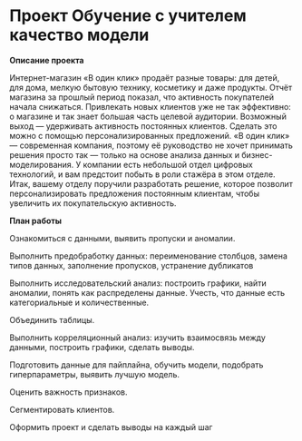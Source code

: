 # Проект Обучение с учителем качество модели
**Описание проекта**

Интернет-магазин «В один клик» продаёт разные товары: для детей, для дома, мелкую бытовую технику, косметику и даже продукты. Отчёт магазина за прошлый период показал, что активность покупателей начала снижаться. Привлекать новых клиентов уже не так эффективно: о магазине и так знает большая часть целевой аудитории. Возможный выход — удерживать активность постоянных клиентов. Сделать это можно с помощью персонализированных предложений. «В один клик» — современная компания, поэтому её руководство не хочет принимать решения просто так — только на основе анализа данных и бизнес-моделирования. У компании есть небольшой отдел цифровых технологий, и вам предстоит побыть в роли стажёра в этом отделе. Итак, вашему отделу поручили разработать решение, которое позволит персонализировать предложения постоянным клиентам, чтобы увеличить их покупательскую активность.

**План работы**

Ознакомиться с данными, выявить пропуски и аномалии.

Выполнить предобработку данных: переименование столбцов, замена типов данных, заполнение пропусков, устранение дубликатов

Выполнить исследовательский анализ: построить графики, найти аномалии, понять как распределены данные. Учесть, что данные есть категориальные и количественные.

Объединить таблицы.

Выполнить корреляционный анализ: изучить взаимосвязь между данными, построить графики, сделать выводы.

Подготовить данные для пайплайна, обучить модели, подобрать гиперпараметры, выявить лучшую модель.

Оценить важность признаков.

Сегментировать клиентов.

Оформить проект и сделать выводы на каждый шаг
